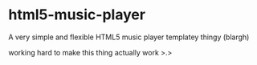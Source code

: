 html5-music-player
==================

A very simple and flexible HTML5 music player templatey thingy (blargh)

working hard to make this thing actually work >.>
